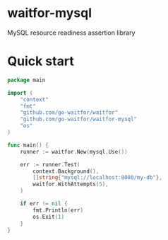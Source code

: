 # waitfor-mysql
MySQL resource readiness assertion library

# Quick start

```go
package main

import (
	"context"
	"fmt"
	"github.com/go-waitfor/waitfor"
	"github.com/go-waitfor/waitfor-mysql"
	"os"
)

func main() {
	runner := waitfor.New(mysql.Use())

	err := runner.Test(
		context.Background(),
		[]string{"mysql://localhost:8080/my-db"},
		waitfor.WithAttempts(5),
	)

	if err != nil {
		fmt.Println(err)
		os.Exit(1)
	}
}
```
